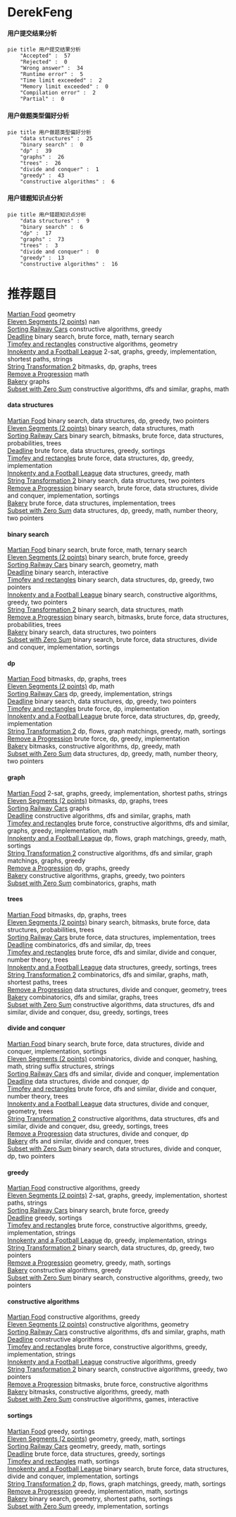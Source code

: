 # DerekFeng
<!-- tabs:start -->
#### **用户提交结果分析**

```mermaid
pie title 用户提交结果分析
    "Accepted" :  57
    "Rejected" :  0
    "Wrong answer" :  34
    "Runtime error" :  5
    "Time limit exceeded" :  2
    "Memory limit exceeded" :  0
    "Compilation error" :  2
    "Partial" :  0
```
#### **用户做题类型偏好分析**

```mermaid
pie title 用户做题类型偏好分析
    "data structures" :  25
    "binary search" :  0
    "dp" :  39
    "graphs" :  26
    "trees" :  26
    "divide and conquer" :  1
    "greedy" :  43
    "constructive algorithms" :  6
```
#### **用户错题知识点分析**

```mermaid
pie title 用户错题知识点分析
    "data structures" :  9
    "binary search" :  6
    "dp" :  17
    "graphs" :  73
    "trees" :  3
    "divide and conquer" :  0
    "greedy" :  13
    "constructive algorithms" :  16
```
<!-- tabs:end -->
# 推荐题目
[Martian Food](http://codeforces.com/problemset/problem/77/E)		geometry		  
[Eleven Segments (2 points)](https://codeforces.com/contest/1164/problem/J)		nan		  
[Sorting Railway Cars](https://codeforces.com/contest/606/problem/C)		constructive algorithms,
                        greedy		  
[Deadline](http://codeforces.com/problemset/problem/1288/A)		binary search,
                        brute force,
                        math,
                        ternary search		  
[Timofey and rectangles](http://codeforces.com/problemset/problem/763/B)		constructive algorithms,
                        geometry		  
[Innokenty and a Football League](http://codeforces.com/problemset/problem/780/D)		2-sat,
                        graphs,
                        greedy,
                        implementation,
                        shortest paths,
                        strings		  
[String Transformation 2](https://codeforces.com/contest/1384/problem/E)		bitmasks,
                        dp,
                        graphs,
                        trees		  
[Remove a Progression](http://codeforces.com/problemset/problem/1194/A)		math		  
[Bakery](http://codeforces.com/problemset/problem/707/B)		graphs		  
[Subset with Zero Sum](http://codeforces.com/problemset/problem/1270/G)		constructive algorithms,
                        dfs and similar,
                        graphs,
                        math		  
<!-- tabs:start -->
#### **data structures**
[Martian Food](http://codeforces.com/problemset/problem/1492/C)		binary search,
                        data structures,
                        dp,
                        greedy,
                        two pointers		  
[Eleven Segments (2 points)](http://codeforces.com/problemset/problem/1490/G)		binary search,
                        data structures,
                        math		  
[Sorting Railway Cars](http://codeforces.com/problemset/problem/1479/D)		binary search,
                        bitmasks,
                        brute force,
                        data structures,
                        probabilities,
                        trees		  
[Deadline](http://codeforces.com/problemset/problem/1497/A)		brute force,
                        data structures,
                        greedy,
                        sortings		  
[Timofey and rectangles](http://codeforces.com/problemset/problem/1491/C)		brute force,
                        data structures,
                        dp,
                        greedy,
                        implementation		  
[Innokenty and a Football League](http://codeforces.com/problemset/problem/1492/B)		data structures,
                        greedy,
                        math		  
[String Transformation 2](http://codeforces.com/problemset/problem/1436/E)		binary search,
                        data structures,
                        two pointers		  
[Remove a Progression](http://codeforces.com/problemset/problem/1461/D)		binary search,
                        brute force,
                        data structures,
                        divide and conquer,
                        implementation,
                        sortings		  
[Bakery](http://codeforces.com/problemset/problem/1511/C)		brute force,
                        data structures,
                        implementation,
                        trees		  
[Subset with Zero Sum](http://codeforces.com/problemset/problem/1497/E1)		data structures,
                        dp,
                        greedy,
                        math,
                        number theory,
                        two pointers		  
#### **binary search**
[Martian Food](http://codeforces.com/problemset/problem/1288/A)		binary search,
                        brute force,
                        math,
                        ternary search		  
[Eleven Segments (2 points)](http://codeforces.com/problemset/problem/1175/C)		binary search,
                        brute force,
                        greedy		  
[Sorting Railway Cars](http://codeforces.com/problemset/problem/1100/C)		binary search,
                        geometry,
                        math		  
[Deadline](http://codeforces.com/problemset/problem/1486/C1)		binary search,
                        interactive		  
[Timofey and rectangles](http://codeforces.com/problemset/problem/1492/C)		binary search,
                        data structures,
                        dp,
                        greedy,
                        two pointers		  
[Innokenty and a Football League](http://codeforces.com/problemset/problem/1463/D)		binary search,
                        constructive algorithms,
                        greedy,
                        two pointers		  
[String Transformation 2](http://codeforces.com/problemset/problem/1490/G)		binary search,
                        data structures,
                        math		  
[Remove a Progression](http://codeforces.com/problemset/problem/1479/D)		binary search,
                        bitmasks,
                        brute force,
                        data structures,
                        probabilities,
                        trees		  
[Bakery](http://codeforces.com/problemset/problem/1436/E)		binary search,
                        data structures,
                        two pointers		  
[Subset with Zero Sum](http://codeforces.com/problemset/problem/1461/D)		binary search,
                        brute force,
                        data structures,
                        divide and conquer,
                        implementation,
                        sortings		  
#### **dp**
[Martian Food](https://codeforces.com/contest/1384/problem/E)		bitmasks,
                        dp,
                        graphs,
                        trees		  
[Eleven Segments (2 points)](http://codeforces.com/problemset/problem/1408/I)		dp,
                        math		  
[Sorting Railway Cars](http://codeforces.com/problemset/problem/1451/B)		dp,
                        greedy,
                        implementation,
                        strings		  
[Deadline](http://codeforces.com/problemset/problem/1492/C)		binary search,
                        data structures,
                        dp,
                        greedy,
                        two pointers		  
[Timofey and rectangles](https://codeforces.com/contest/1457/problem/C)		brute force,
                        dp,
                        implementation		  
[Innokenty and a Football League](http://codeforces.com/problemset/problem/1491/C)		brute force,
                        data structures,
                        dp,
                        greedy,
                        implementation		  
[String Transformation 2](http://codeforces.com/problemset/problem/1437/C)		dp,
                        flows,
                        graph matchings,
                        greedy,
                        math,
                        sortings		  
[Remove a Progression](http://codeforces.com/problemset/problem/1499/B)		brute force,
                        dp,
                        greedy,
                        implementation		  
[Bakery](http://codeforces.com/problemset/problem/1491/D)		bitmasks,
                        constructive algorithms,
                        dp,
                        greedy,
                        math		  
[Subset with Zero Sum](http://codeforces.com/problemset/problem/1497/E1)		data structures,
                        dp,
                        greedy,
                        math,
                        number theory,
                        two pointers		  
#### **graph**
[Martian Food](http://codeforces.com/problemset/problem/780/D)		2-sat,
                        graphs,
                        greedy,
                        implementation,
                        shortest paths,
                        strings		  
[Eleven Segments (2 points)](https://codeforces.com/contest/1384/problem/E)		bitmasks,
                        dp,
                        graphs,
                        trees		  
[Sorting Railway Cars](http://codeforces.com/problemset/problem/707/B)		graphs		  
[Deadline](http://codeforces.com/problemset/problem/1270/G)		constructive algorithms,
                        dfs and similar,
                        graphs,
                        math		  
[Timofey and rectangles](http://codeforces.com/problemset/problem/1487/C)		brute force,
                        constructive algorithms,
                        dfs and similar,
                        graphs,
                        greedy,
                        implementation,
                        math		  
[Innokenty and a Football League](http://codeforces.com/problemset/problem/1437/C)		dp,
                        flows,
                        graph matchings,
                        greedy,
                        math,
                        sortings		  
[String Transformation 2](http://codeforces.com/problemset/problem/1470/D)		constructive algorithms,
                        dfs and similar,
                        graph matchings,
                        graphs,
                        greedy		  
[Remove a Progression](http://codeforces.com/problemset/problem/1476/C)		dp,
                        graphs,
                        greedy		  
[Bakery](http://codeforces.com/problemset/problem/1304/D)		constructive algorithms,
                        graphs,
                        greedy,
                        two pointers		  
[Subset with Zero Sum](http://codeforces.com/problemset/problem/1475/C)		combinatorics,
                        graphs,
                        math		  
#### **trees**
[Martian Food](https://codeforces.com/contest/1384/problem/E)		bitmasks,
                        dp,
                        graphs,
                        trees		  
[Eleven Segments (2 points)](http://codeforces.com/problemset/problem/1479/D)		binary search,
                        bitmasks,
                        brute force,
                        data structures,
                        probabilities,
                        trees		  
[Sorting Railway Cars](http://codeforces.com/problemset/problem/1511/C)		brute force,
                        data structures,
                        implementation,
                        trees		  
[Deadline](http://codeforces.com/problemset/problem/1499/F)		combinatorics,
                        dfs and similar,
                        dp,
                        trees		  
[Timofey and rectangles](http://codeforces.com/problemset/problem/1491/E)		brute force,
                        dfs and similar,
                        divide and conquer,
                        number theory,
                        trees		  
[Innokenty and a Football League](http://codeforces.com/problemset/problem/1466/D)		data structures,
                        greedy,
                        sortings,
                        trees		  
[String Transformation 2](http://codeforces.com/problemset/problem/1495/D)		combinatorics,
                        dfs and similar,
                        graphs,
                        math,
                        shortest paths,
                        trees		  
[Remove a Progression](http://codeforces.com/problemset/problem/1303/G)		data structures,
                        divide and conquer,
                        geometry,
                        trees		  
[Bakery](http://codeforces.com/problemset/problem/1454/E)		combinatorics,
                        dfs and similar,
                        graphs,
                        trees		  
[Subset with Zero Sum](http://codeforces.com/problemset/problem/1494/D)		constructive algorithms,
                        data structures,
                        dfs and similar,
                        divide and conquer,
                        dsu,
                        greedy,
                        sortings,
                        trees		  
#### **divide and conquer**
[Martian Food](http://codeforces.com/problemset/problem/1461/D)		binary search,
                        brute force,
                        data structures,
                        divide and conquer,
                        implementation,
                        sortings		  
[Eleven Segments (2 points)](http://codeforces.com/problemset/problem/1466/G)		combinatorics,
                        divide and conquer,
                        hashing,
                        math,
                        string suffix structures,
                        strings		  
[Sorting Railway Cars](http://codeforces.com/problemset/problem/1490/D)		dfs and similar,
                        divide and conquer,
                        implementation		  
[Deadline](https://codeforces.com/contest/1483/problem/C)		data structures,
                        divide and conquer,
                        dp		  
[Timofey and rectangles](http://codeforces.com/problemset/problem/1491/E)		brute force,
                        dfs and similar,
                        divide and conquer,
                        number theory,
                        trees		  
[Innokenty and a Football League](http://codeforces.com/problemset/problem/1303/G)		data structures,
                        divide and conquer,
                        geometry,
                        trees		  
[String Transformation 2](http://codeforces.com/problemset/problem/1494/D)		constructive algorithms,
                        data structures,
                        dfs and similar,
                        divide and conquer,
                        dsu,
                        greedy,
                        sortings,
                        trees		  
[Remove a Progression](http://codeforces.com/problemset/problem/1482/E)		data structures,
                        divide and conquer,
                        dp		  
[Bakery](http://codeforces.com/problemset/problem/566/C)		dfs and similar,
                        divide and conquer,
                        trees		  
[Subset with Zero Sum](http://codeforces.com/problemset/problem/1428/F)		binary search,
                        data structures,
                        divide and conquer,
                        dp,
                        two pointers		  
#### **greedy**
[Martian Food](https://codeforces.com/contest/606/problem/C)		constructive algorithms,
                        greedy		  
[Eleven Segments (2 points)](http://codeforces.com/problemset/problem/780/D)		2-sat,
                        graphs,
                        greedy,
                        implementation,
                        shortest paths,
                        strings		  
[Sorting Railway Cars](http://codeforces.com/problemset/problem/1175/C)		binary search,
                        brute force,
                        greedy		  
[Deadline](http://codeforces.com/problemset/problem/379/C)		greedy,
                        sortings		  
[Timofey and rectangles](http://codeforces.com/problemset/problem/1304/B)		brute force,
                        constructive algorithms,
                        greedy,
                        implementation,
                        strings		  
[Innokenty and a Football League](http://codeforces.com/problemset/problem/1451/B)		dp,
                        greedy,
                        implementation,
                        strings		  
[String Transformation 2](http://codeforces.com/problemset/problem/1492/C)		binary search,
                        data structures,
                        dp,
                        greedy,
                        two pointers		  
[Remove a Progression](https://codeforces.com/contest/1496/problem/C)		geometry,
                        greedy,
                        math,
                        sortings		  
[Bakery](http://codeforces.com/problemset/problem/1493/A)		constructive algorithms,
                        greedy		  
[Subset with Zero Sum](http://codeforces.com/problemset/problem/1463/D)		binary search,
                        constructive algorithms,
                        greedy,
                        two pointers		  
#### **constructive algorithms**
[Martian Food](https://codeforces.com/contest/606/problem/C)		constructive algorithms,
                        greedy		  
[Eleven Segments (2 points)](http://codeforces.com/problemset/problem/763/B)		constructive algorithms,
                        geometry		  
[Sorting Railway Cars](http://codeforces.com/problemset/problem/1270/G)		constructive algorithms,
                        dfs and similar,
                        graphs,
                        math		  
[Deadline](http://codeforces.com/problemset/problem/1208/C)		constructive algorithms		  
[Timofey and rectangles](http://codeforces.com/problemset/problem/1304/B)		brute force,
                        constructive algorithms,
                        greedy,
                        implementation,
                        strings		  
[Innokenty and a Football League](http://codeforces.com/problemset/problem/1493/A)		constructive algorithms,
                        greedy		  
[String Transformation 2](http://codeforces.com/problemset/problem/1463/D)		binary search,
                        constructive algorithms,
                        greedy,
                        two pointers		  
[Remove a Progression](https://codeforces.com/contest/1456/problem/B)		bitmasks,
                        brute force,
                        constructive algorithms		  
[Bakery](http://codeforces.com/problemset/problem/1492/D)		bitmasks,
                        constructive algorithms,
                        greedy,
                        math		  
[Subset with Zero Sum](https://codeforces.com/contest/1504/problem/D)		constructive algorithms,
                        games,
                        interactive		  
#### **sortings**
[Martian Food](http://codeforces.com/problemset/problem/379/C)		greedy,
                        sortings		  
[Eleven Segments (2 points)](https://codeforces.com/contest/1496/problem/C)		geometry,
                        greedy,
                        math,
                        sortings		  
[Sorting Railway Cars](http://codeforces.com/problemset/problem/1495/A)		geometry,
                        greedy,
                        math,
                        sortings		  
[Deadline](http://codeforces.com/problemset/problem/1497/A)		brute force,
                        data structures,
                        greedy,
                        sortings		  
[Timofey and rectangles](http://codeforces.com/problemset/problem/1427/A)		math,
                        sortings		  
[Innokenty and a Football League](http://codeforces.com/problemset/problem/1461/D)		binary search,
                        brute force,
                        data structures,
                        divide and conquer,
                        implementation,
                        sortings		  
[String Transformation 2](http://codeforces.com/problemset/problem/1437/C)		dp,
                        flows,
                        graph matchings,
                        greedy,
                        math,
                        sortings		  
[Remove a Progression](http://codeforces.com/problemset/problem/1473/A)		greedy,
                        implementation,
                        math,
                        sortings		  
[Bakery](http://codeforces.com/problemset/problem/1486/B)		binary search,
                        geometry,
                        shortest paths,
                        sortings		  
[Subset with Zero Sum](http://codeforces.com/problemset/problem/1480/B)		greedy,
                        implementation,
                        sortings		  
<!-- tabs:end -->
